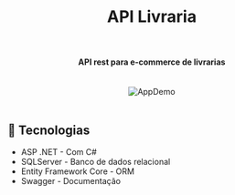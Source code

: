 <h1 align="center">
    API Livraria
    <br>
    <br>
</h1>
<h4 align="center">
  API rest para e-commerce de livrarias
   <br>
   <br>
</h4>
  <p align="center">
  <img alt="AppDemo" src="https://user-images.githubusercontent.com/83559381/157778898-6321efc5-0d93-412f-87ad-994b2fce22f7.gif" />
   <br>
  <br>
  
</p>

## :rocket: Tecnologias
- ASP .NET - Com C#
- SQLServer - Banco de dados relacional
- Entity Framework Core - ORM
- Swagger - Documentação
